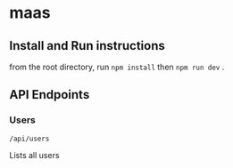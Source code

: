 # maas

## Install and Run instructions
from the root directory, run 
`npm install` then `npm run dev` . 

## API Endpoints

### Users

`/api/users`

Lists all users
